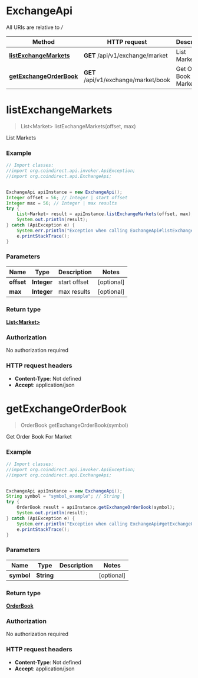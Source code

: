 # ExchangeApi

All URIs are relative to */*

Method | HTTP request | Description
------------- | ------------- | -------------
[**listExchangeMarkets**](ExchangeApi.md#listExchangeMarkets) | **GET** /api/v1/exchange/market | List Markets
[**getExchangeOrderBook**](ExchangeApi.md#getExchangeOrderBook) | **GET** /api/v1/exchange/market/book | Get Order Book For Market

<a name="listExchangeMarkets"></a>
# **listExchangeMarkets**
> List&lt;Market&gt; listExchangeMarkets(offset, max)

List Markets

### Example
```java
// Import classes:
//import org.coindirect.api.invoker.ApiException;
//import org.coindirect.api.ExchangeApi;


ExchangeApi apiInstance = new ExchangeApi();
Integer offset = 56; // Integer | start offset
Integer max = 56; // Integer | max results
try {
    List<Market> result = apiInstance.listExchangeMarkets(offset, max);
    System.out.println(result);
} catch (ApiException e) {
    System.err.println("Exception when calling ExchangeApi#listExchangeMarkets");
    e.printStackTrace();
}
```

### Parameters

Name | Type | Description  | Notes
------------- | ------------- | ------------- | -------------
 **offset** | **Integer**| start offset | [optional]
 **max** | **Integer**| max results | [optional]

### Return type

[**List&lt;Market&gt;**](Market.md)

### Authorization

No authorization required

### HTTP request headers

 - **Content-Type**: Not defined
 - **Accept**: application/json

<a name="getExchangeOrderBook"></a>
# **getExchangeOrderBook**
> OrderBook getExchangeOrderBook(symbol)

Get Order Book For Market

### Example
```java
// Import classes:
//import org.coindirect.api.invoker.ApiException;
//import org.coindirect.api.ExchangeApi;


ExchangeApi apiInstance = new ExchangeApi();
String symbol = "symbol_example"; // String | 
try {
    OrderBook result = apiInstance.getExchangeOrderBook(symbol);
    System.out.println(result);
} catch (ApiException e) {
    System.err.println("Exception when calling ExchangeApi#getExchangeOrderBook");
    e.printStackTrace();
}
```

### Parameters

Name | Type | Description  | Notes
------------- | ------------- | ------------- | -------------
 **symbol** | **String**|  | [optional]

### Return type

[**OrderBook**](OrderBook.md)

### Authorization

No authorization required

### HTTP request headers

 - **Content-Type**: Not defined
 - **Accept**: application/json

